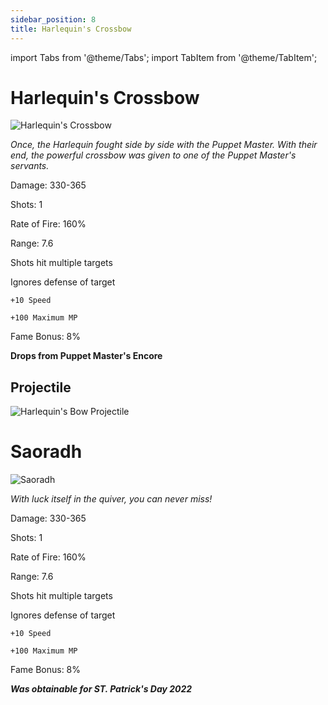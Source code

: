 ```yaml
---
sidebar_position: 8
title: Harlequin's Crossbow
---
```


import Tabs from '@theme/Tabs';
import TabItem from '@theme/TabItem';

<Tabs>
  <TabItem value="Harlequin's Crossbow" label="Harlequin's Crossbow" default>

# Harlequin's Crossbow

![Harlequin's Crossbow](https://vwiki.valorserver.com/api/item/picture/harlequin's%20crossbow)

<i>Once, the Harlequin fought side by side with the Puppet Master. With their end, the powerful crossbow was given to one of the Puppet Master's servants.</i>

Damage: 330-365

Shots: 1

Rate of Fire: 160%

Range: 7.6

Shots hit multiple targets

Ignores defense of target

    +10 Speed
    
    +100 Maximum MP
    
Fame Bonus: 8%

**Drops from Puppet Master's Encore**

## Projectile

 ![Harlequin's Bow Projectile](https://cdn.discordapp.com/attachments/953134990428868629/981324523221684305/harle.gif)

  </TabItem>
  <TabItem value="Saoradh" label="Saoradh">

# Saoradh

![Saoradh](https://vwiki.valorserver.com/api/item/picture/saoradh)

<i>With luck itself in the quiver, you can never miss!</i>

Damage: 330-365

Shots: 1

Rate of Fire: 160%

Range: 7.6

Shots hit multiple targets

Ignores defense of target

    +10 Speed
    
    +100 Maximum MP
    
Fame Bonus: 8%

***Was obtainable for ST. Patrick's Day 2022***
 </TabItem>
</Tabs>
